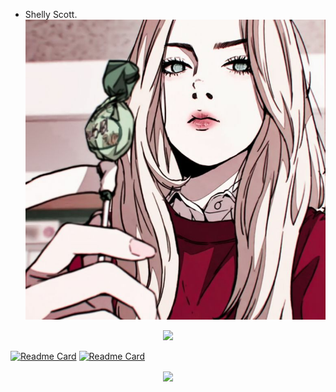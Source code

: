 - Shelly Scott.
![](440fc7626bbbf4ebfa44a563e325767b.jpg)

<p align="center">
   <img src="https://raw.githubusercontent.com/ShellyScot/ShellyScot/master/img/ssstiktok_1644891844.gif" width=1000>

[![Readme Card](https://github-readme-stats.vercel.app/api/pin/?username=ShellyScot&repo=HACK-BULAN&theme=chartreuse-dark)](https://github.com/ShellyScot/HACK-BULAN)
[![Readme Card](https://github-readme-stats.vercel.app/api/pin/?username=ShellyScot&repo=Satelit&theme=chartreuse-dark)](https://github.com/ShellyScot/Satelit)  

<p align="center">
  <img width="auto" height="auto" src='https://github-profile-trophy.vercel.app/?username=ShellyScot&theme=monokai&row=1&column=5&no-frame=true'

<p align="center">
   <img src="https://github-readme-stats.vercel.app/api/top-langs/?username=ShellyScot&layout=compact" alt="Top language



